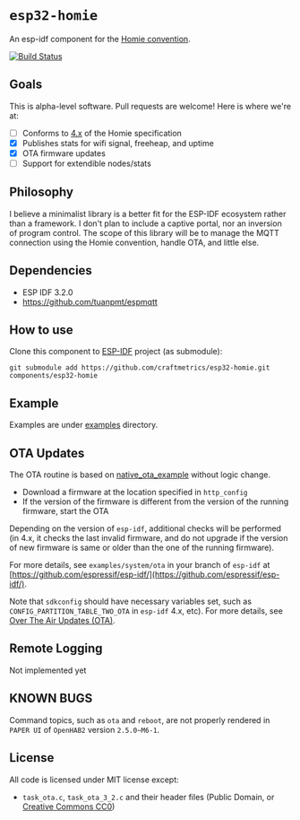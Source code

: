 # `esp32-homie`

An esp-idf component for the [Homie convention](https://github.com/homieiot/convention).

[![Build Status](https://travis-ci.com/trombik/esp32-homie.svg?branch=homie4)](https://travis-ci.com/trombik/esp32-homie)

## Goals

This is alpha-level software. Pull requests are welcome! Here is where we're
at:

- [ ] Conforms to
  [4.x](https://homieiot.github.io/specification/spec-core-v4_0_0/) of the
  Homie specification
- [x] Publishes stats for wifi signal, freeheap, and uptime
- [x] OTA firmware updates
- [ ] Support for extendible nodes/stats

## Philosophy

I believe a minimalist library is a better fit for the ESP-IDF ecosystem
rather than a framework. I don't plan to include a captive portal, nor an
inversion of program control. The scope of this library will be to manage the
MQTT connection using the Homie convention, handle OTA, and little else.

## Dependencies

- ESP IDF 3.2.0
- https://github.com/tuanpmt/espmqtt

## How to use

Clone this component to [ESP-IDF](https://github.com/espressif/esp-idf) project (as submodule):

```
git submodule add https://github.com/craftmetrics/esp32-homie.git components/esp32-homie
```

## Example

Examples are under [examples](examples) directory.

## OTA Updates

The OTA routine is based on
[native_ota_example](https://github.com/espressif/esp-idf/tree/master/examples/system/ota)
without logic change.

* Download a firmware at the location specified in `http_config`
* If the version of the firmware is different from the version of the running
  firmware, start the OTA

Depending on the version of `esp-idf`, additional checks will be performed (in
4.x, it checks the last invalid firmware, and do not upgrade if the version of
new firmware is same or older than the one of the running firmware).

For more details, see `examples/system/ota` in your branch of `esp-idf` at
[https://github.com/espressif/esp-idf/](https://github.com/espressif/esp-idf/).

Note that `sdkconfig` should have necessary variables set, such as
`CONFIG_PARTITION_TABLE_TWO_OTA` in `esp-idf` 4.x, etc). For more details, see
[Over The Air Updates (OTA)](https://docs.espressif.com/projects/esp-idf/en/latest/api-reference/system/ota.html).

## Remote Logging

Not implemented yet

## KNOWN BUGS

Command topics, such as `ota` and `reboot`, are not properly rendered in
`PAPER UI` of `OpenHAB2` version `2.5.0~M6-1`.

## License

All code is licensed under MIT license except:

* `task_ota.c`, `task_ota_3_2.c` and their header files (Public Domain, or
  [Creative Commons CC0](https://creativecommons.org/share-your-work/public-domain/cc0/))
